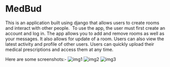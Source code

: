 # MedBud
This is an application built using django that allows users to create rooms and interact with other people.  To use the app, the user must first create an account and log in.
The app allows you to add and remove rooms as well as your messages. It also allows for update of a room. Users can also view the latest activity and profile of other users.
Users can quickly upload their medical prescriptions and access them at any time.

Here are some screenshots:-
![img1](https://user-images.githubusercontent.com/83534197/194470615-12cb5d8d-599a-40c1-9d07-76baaa9428ac.jpeg)
![img2](https://user-images.githubusercontent.com/83534197/194470619-09caf14f-4988-4753-8e60-feb901ef1e25.jpeg)
![img3](https://user-images.githubusercontent.com/83534197/194470620-c262ad8d-e38d-42a7-8641-d6299ca69ed1.jpeg)
